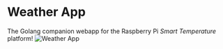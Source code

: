 # Weather App
The Golang companion webapp for the Raspberry Pi *Smart Temperature* platform!
![Weather App](https://github.com/anyandrea/weather_app/raw/master/public/images/smart_temperature.png)
